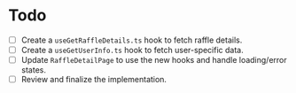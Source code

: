 # Todo

- [ ] Create a `useGetRaffleDetails.ts` hook to fetch raffle details.
- [ ] Create a `useGetUserInfo.ts` hook to fetch user-specific data.
- [ ] Update `RaffleDetailPage` to use the new hooks and handle loading/error states.
- [ ] Review and finalize the implementation.